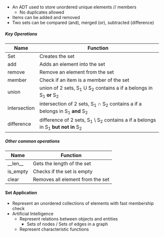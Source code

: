 - An ADT used to store unordered unique elements // members
	- No duplicates allowed
- Items can be added and removed
- Two sets can be compared (and), merged (or), subtracted (difference)

##### Key Operations
| Name         | Function                                                                                                                   |
| ------------ | -------------------------------------------------------------------------------------------------------------------------- |
| Set          | Creates the set                                                                                                            |
| add          | Adds an element into the set                                                                                               |
| remove       | Remove an element from the set                                                                                             |
| member       | Check if an item is a member of the set                                                                                    |
| union        | union of 2 sets, S<sub>1</sub> U S<sub>2</sub> contains a if a belongs in S<sub>1</sub> **or** S<sub>2</sub>               |
| intersection | intersection of 2 sets, S<sub>1</sub> ∩ S<sub>2</sub> contains a if a belongs in S<sub>1</sub> **and** S<sub>2</sub>       |
| difference   | difference of 2 sets, S<sub>1</sub> \\ S<sub>2</sub> contains a if a belongs in S<sub>1</sub> **but not in** S<sub>2</sub> |
##### Other common operations
| Name      | Function                         |
| --------- | -------------------------------- |
| \_\_len__ | Gets the length of the set       |
| is_empty  | Checks if the set is empty       |
| clear     | Removes all element from the set |

#### Set Application
- Represent an unordered collections of elements with fast membership check
- Artificial Intelligence
	- Represent relations between objects and entities
		- Sets of nodes / Sets of edges in a graph
	- Represent characteristic functions